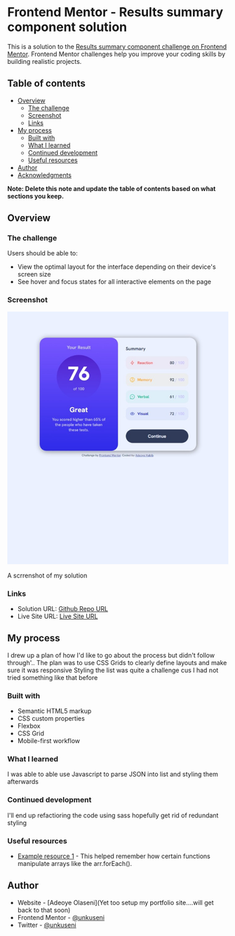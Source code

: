 # Frontend Mentor - Results summary component solution

This is a solution to the [Results summary component challenge on Frontend Mentor](https://www.frontendmentor.io/challenges/results-summary-component-CE_K6s0maV). Frontend Mentor challenges help you improve your coding skills by building realistic projects.

## Table of contents

- [Overview](#overview)
  - [The challenge](#the-challenge)
  - [Screenshot](#screenshot)
  - [Links](#links)
- [My process](#my-process)
  - [Built with](#built-with)
  - [What I learned](#what-i-learned)
  - [Continued development](#continued-development)
  - [Useful resources](#useful-resources)
- [Author](#author)
- [Acknowledgments](#acknowledgments)

**Note: Delete this note and update the table of contents based on what sections you keep.**

## Overview

### The challenge

Users should be able to:

- View the optimal layout for the interface depending on their device's screen size
- See hover and focus states for all interactive elements on the page

### Screenshot

![](./screenshot/Web%20capture_18-4-2023_142533_127.0.0.1.jpeg)

A scrrenshot of my solution

### Links

- Solution URL: [Github Repo URL](https://github.com/unkuseni/results-summary-component-main)
- Live Site URL: [Live Site URL](https://sage-truffle-8e6ea5.netlify.app/)

## My process

 I drew up a plan of how I'd like to go about the process but didn't follow through'..
 The plan was to use CSS Grids to clearly define layouts and make sure  it was responsive
 Styling the list was quite a challenge cus I had not tried something like that before

### Built with

- Semantic HTML5 markup
- CSS custom properties
- Flexbox
- CSS Grid
- Mobile-first workflow

### What I learned

I was able to able use Javascript to parse JSON into list and styling them afterwards

### Continued development

I'll end up refactioring the code using sass hopefully get rid of redundant styling

### Useful resources

- [Example resource 1](https://www.phind.com) - This helped remember how certain functions manipulate arrays like the arr.forEach().

## Author

- Website - [Adeoye Olaseni](Yet too setup my portfolio site....will get back to that soon)
- Frontend Mentor - [@unkuseni](https://www.frontendmentor.io/profile/unkuseni)
- Twitter - [@unkuseni](https://www.twitter.com/unkuseni)
